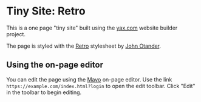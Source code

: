 # Tiny Site: Retro

This is a one page "tiny site" built using the [yax.com](https://yax.com/) website builder project.

The page is styled with the [Retro](https://kimeiga.github.io/bahunya/) stylesheet by [John Otander](https://johno.com/).

## Using the on-page editor

You can edit the page using the [Mavo](https://mavo.io/) on-page editor. Use the link `https://example.com/index.html?login` to open the edit toolbar. Click "Edit" in the toolbar to begin editing.
